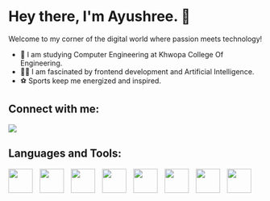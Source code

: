 # Hey there, I'm Ayushree. 👋

Welcome to my corner of the digital world where passion meets technology!

- 🌌 I am studying Computer Engineering at Khwopa College Of Engineering.
- 👨‍💻 I am fascinated by frontend development and Artificial Intelligence.
- ⚽ Sports keep me energized and inspired.

## Connect with me:
[<img src="https://img.icons8.com/fluent/48/000000/linkedin.png"/>](https://np.linkedin.com/in/ayushree-kharel-754782188)






<!-- <img src="https://img.icons8.com/color/48/000000/visual-studio-code-2019.png"/>
<img src="https://img.icons8.com/color/48/000000/html-5.png"/>
<img src="https://img.icons8.com/color/48/000000/css3.png"/>
<img src="https://img.icons8.com/color/48/000000/c-programming.png"/>
<img src="https://img.icons8.com/color/48/000000/c-plus-plus-logo.png"/>
<img src="https://img.icons8.com/color/48/000000/python.png"/>
<img src="https://img.icons8.com/color/48/000000/jupyter.png"/>
<img src="https://img.icons8.com/ios-filled/50/000000/latex.png"/> -->

<!-- ## Languages and Tools:

<style>
    .tool-logo {
        display: inline-block;
        margin-right: 20px; /* Adjust margin as needed */
    }
</style>

<img src="https://img.icons8.com/color/48/000000/visual-studio-code-2019.png" class="tool-logo"/>
<img src="https://img.icons8.com/color/48/000000/html-5.png" class="tool-logo"/>
<img src="https://img.icons8.com/color/48/000000/css3.png" class="tool-logo"/>
<img src="https://img.icons8.com/color/48/000000/c-programming.png" class="tool-logo"/>
<img src="https://img.icons8.com/color/48/000000/c-plus-plus-logo.png" class="tool-logo"/>
<img src="https://img.icons8.com/color/48/000000/python.png" class="tool-logo"/>
<img src="https://img.icons8.com/color/48/000000/jupyter.png" class="tool-logo"/>
<img src="https://img.icons8.com/ios-filled/50/000000/latex.png" class="tool-logo"/> -->

## Languages and Tools:

<p float="left">
    <img src="https://img.icons8.com/color/48/000000/visual-studio-code-2019.png" width="48" height="48" style="margin-right: 10px;">
    <img src="https://img.icons8.com/color/48/000000/html-5.png" width="48" height="48" style="margin-right: 10px;">
    <img src="https://img.icons8.com/color/48/000000/css3.png" width="48" height="48" style="margin-right: 10px;">
    <img src="https://img.icons8.com/color/48/000000/c-programming.png" width="48" height="48" style="margin-right: 10px;">
    <img src="https://img.icons8.com/color/48/000000/c-plus-plus-logo.png" width="48" height="48" style="margin-right: 10px;">
    <img src="https://img.icons8.com/color/48/000000/python.png" width="48" height="48" style="margin-right: 10px;">
    <img src="https://img.icons8.com/color/48/000000/jupyter.png" width="48" height="48" style="margin-right: 10px;">
    <img src="https://img.icons8.com/ios-filled/50/000000/latex.png" width="48" height="48">
</p>
